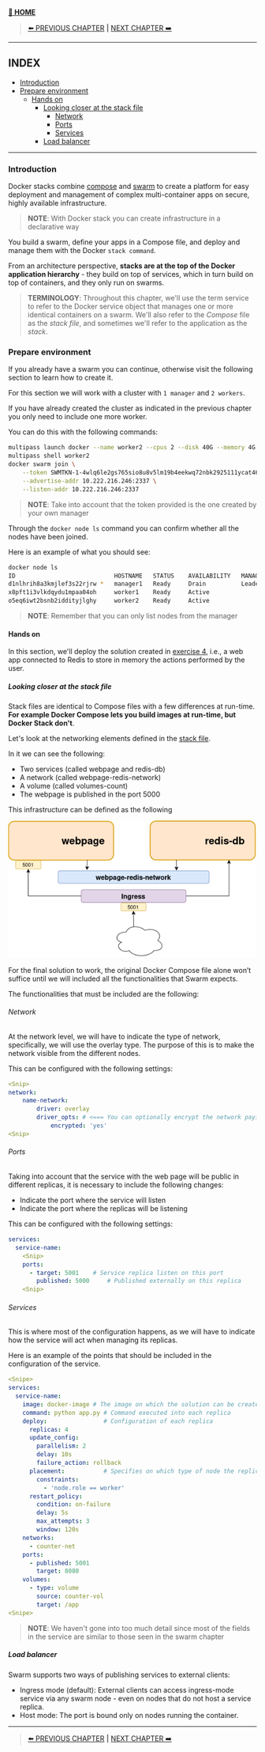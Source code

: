 [__🧭 HOME__](../../README.md)

> [⬅️ PREVIOUS CHAPTER](./6-swarm.md) __|__ [NEXT CHAPTER ➡️](./8-network.md)
---


## INDEX
- [Introduction](#introduction)  
- [Prepare environment](#prepare-environment)  
  - [Hands on](#hands-on)  
    - [Looking closer at the stack file](#looking-closer-at-the-stack-file)  
      - [Network](#network)  
      - [Ports](#ports)  
      - [Services](#services)  
    - [Load balancer](#load-balancer)

---

### Introduction

Docker stacks combine [compose](./6-compose.md) and [swarm](7-swarm.md) to create a platform for easy deployment and management of complex multi-container apps on secure, highly available infrastructure.

> __NOTE__: With Docker stack you can create infrastructure in a declarative way

You build a swarm, define your apps in a Compose file, and deploy and manage them with the Docker `stack command`.

From an architecture perspective, __stacks are at the top of the Docker application hierarchy__ - they build on top of services, which in turn build on top of containers, and they only run on swarms.

> __TERMINOLOGY__: Throughout this chapter, we'll use the term service to refer to the Docker service object that manages one or more identical containers on a swarm. We'll also refer to the _Compose_ file as the _stack file_, and sometimes we'll refer to the application as the _stack_.
    
### Prepare environment

If you already have a swarm you can continue, otherwise visit the following section to learn how to create it.

For this section we will work with a cluster with `1 manager` and `2 workers`.

If you have already created the cluster as indicated in the previous chapter you only need to include one more worker.

You can do this with the following commands:
```bash
multipass launch docker --name worker2 --cpus 2 --disk 40G --memory 4G
multipass shell worker2
docker swarm join \
    --token SWMTKN-1-4wlq6le2gs765sio8u8v5lm19b4eekwq72nbk2925111ycat46-6garqnzdhojyzqk30p2l8fkhs 10.222.216.226:2377 \
    --advertise-addr 10.222.216.246:2337 \
    --listen-addr 10.222.216.246:2337
```

> __NOTE__: Take into account that the token provided is the one created by your own manager

Through the `docker node ls` command you can confirm whether all the nodes have been joined.

Here is an example of what you should see:
```bash
docker node ls
ID                            HOSTNAME   STATUS    AVAILABILITY   MANAGER STATUS   ENGINE VERSION
d1nlhrih8a3kmjlef3s22rjrw *   manager1   Ready     Drain          Leader           28.1.1
x8pft1i3vlkdqydu1mpaa04oh     worker1    Ready     Active                          28.1.1
o5eq6iwt2bsnb2iddityjlghy     worker2    Ready     Active                          28.1.1
```

> __NOTE__: Remember that you can only list nodes from the manager

#### Hands on

In this section, we'll deploy the solution created in [exercise 4](../exercises/4-compose/README.md), i.e., a web app connected to Redis to store in memory the actions performed by the user.

##### Looking closer at the stack file

Stack files are identical to Compose files with a few differences at run-time. __For example Docker Compose lets you build images at run-time, but Docker Stack don't__.

Let's look at the networking elements defined in the [stack file](../exercises/4-compose/compose.yaml).

In it we can see the following:
- Two services (called webpage and redis-db)
- A network (called webpage-redis-network)
- A volume (called volumes-count)
- The webpage is published in the port 5000

This infrastructure can be defined as the following

![image](./static/8-stack/solution_stack.png)

For the final solution to work, the original Docker Compose file alone won’t suffice until we will included all the functionalities that Swarm expects.

The functionalities that must be included are the following:

###### Network

At the network level, we will have to indicate the type of network, specifically, we will use the overlay type. The purpose of this is to make the network visible from the different nodes.

This can be configured with the following settings:
```yaml
<Snip>
network:
    name-network:
        driver: overlay
        driver_opts: # <=== You can optionally encrypt the network paying a cost of 10% (approximately) in performance
            encrypted: 'yes'
<Snip>
```

###### Ports

Taking into account that the service with the web page will be public in different replicas, it is necessary to include the following changes:
- Indicate the port where the service will listen
- Indicate the port where the replicas will be listening

This can be configured with the following settings:
```yaml
services:
  service-name:
    <Snip>
    ports:
      - target: 5001    # Service replica listen on this port
        published: 5000     # Published externally on this replica
    <Snip>
```

###### Services

This is where most of the configuration happens, as we will have to indicate how the service will act when managing its replicas.

Here is an example of the points that should be included in the configuration of the service.

```yaml
<Snipe>
services:
  service-name:
    image: docker-image # The image on which the solution can be created (note that Docker Stack doesn’t build images at runtime like compose)
    command: python app.py # Command executed into each replica
    deploy:                # Configuration of each replica
      replicas: 4
      update_config:
        parallelism: 2
        delay: 10s
        failure_action: rollback
      placement:           # Specifies on which type of node the replicas will run
        constraints:
          - 'node.role == worker'
      restart_policy:
        condition: on-failure
        delay: 5s
        max_attempts: 3
        window: 120s
    networks:
      - counter-net
    ports:
      - published: 5001
        target: 8080
    volumes:
      - type: volume
        source: counter-vol
        target: /app
<Snipe>
```

> __NOTE__: We haven't gone into too much detail since most of the fields in the service are similar to those seen in the swarm chapter

##### Load balancer

Swarm supports two ways of publishing services to external clients:
- Ingress mode (default): External clients can access ingress-mode service via any swarm node - even on nodes that do not host a service replica. 
- Host mode: The port is bound only on nodes running the container.

---
> [⬅️ PREVIOUS CHAPTER](./6-swarm.md) __|__ [NEXT CHAPTER ➡️](./8-network.md)
